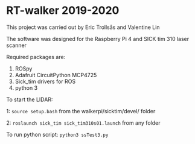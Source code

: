 # RT-walker 2019-2020

This project was carried out by Eric Trollsås and Valentine Lin

The software was designed for the Raspberry Pi 4 and SICK tim 310 laser scanner



Required packages are:
1. ROSpy
2. Adafruit CircuitPython MCP4725
3. Sick_tim drivers for ROS
4. python 3

To start the LIDAR:

1: `source setup.bash` from the walkerpi/sicktim/devel/ folder

2: `roslaunch sick_tim sick_tim310s01.launch` from any folder

To run python script:
`python3 ssTest3.py`

